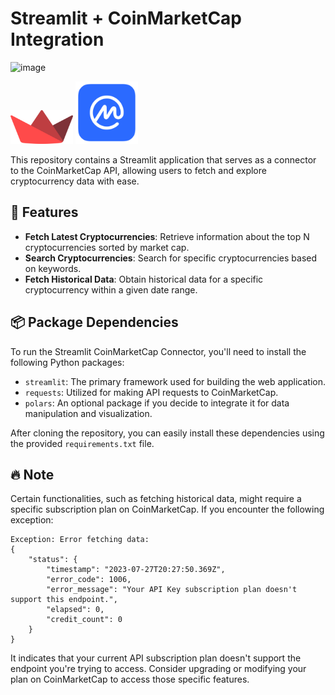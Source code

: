 # Streamlit + CoinMarketCap Integration
<img width="2673" alt="image" src="https://github.com/mchl-schrdng/streamlit_coinmarketcap_connector/assets/73759636/e3cacf1d-759b-4522-bd05-46d899c6c02c" width="500"/>  

<img src="./streamlit-logo.png" alt="Streamlit Logo" width="100"/> <img src="./cmc-logo.png" alt="CMC Logo" width="100"/>

This repository contains a Streamlit application that serves as a connector to the CoinMarketCap API, allowing users to fetch and explore cryptocurrency data with ease.

## 🚀 Features

- **Fetch Latest Cryptocurrencies**: Retrieve information about the top N cryptocurrencies sorted by market cap.
- **Search Cryptocurrencies**: Search for specific cryptocurrencies based on keywords.
- **Fetch Historical Data**: Obtain historical data for a specific cryptocurrency within a given date range.

## 📦 Package Dependencies

To run the Streamlit CoinMarketCap Connector, you'll need to install the following Python packages:

- `streamlit`: The primary framework used for building the web application.
- `requests`: Utilized for making API requests to CoinMarketCap.
- `polars`: An optional package if you decide to integrate it for data manipulation and visualization.

After cloning the repository, you can easily install these dependencies using the provided `requirements.txt` file.

## 🔥 Note

Certain functionalities, such as fetching historical data, might require a specific subscription plan on CoinMarketCap. If you encounter the following exception:

```
Exception: Error fetching data:
{
    "status": {
        "timestamp": "2023-07-27T20:27:50.369Z",
        "error_code": 1006,
        "error_message": "Your API Key subscription plan doesn't support this endpoint.",
        "elapsed": 0,
        "credit_count": 0
    }
}
```

It indicates that your current API subscription plan doesn't support the endpoint you're trying to access. Consider upgrading or modifying your plan on CoinMarketCap to access those specific features.
